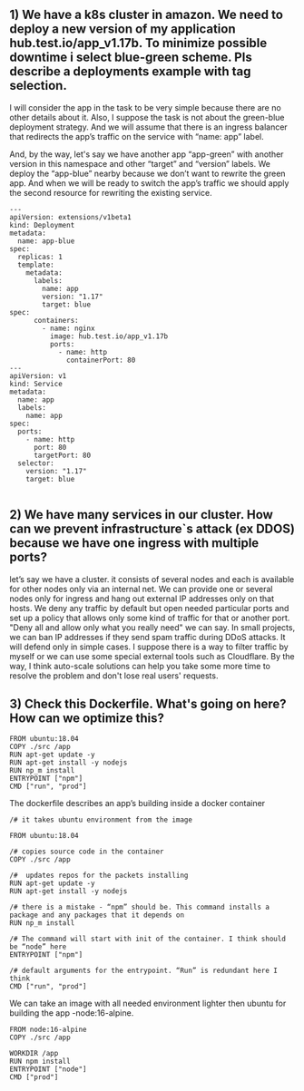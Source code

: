 ## 1) We have a k8s cluster in amazon. We need to deploy a new version of my application hub.test.io/app_v1.17b. To minimize possible downtime i select blue-green scheme. Pls describe a deployments example with tag selection.

I will consider the app in the task to be very simple because there are no other details about it. Also, I suppose the task is not about the green-blue deployment strategy. And we will assume that there is an ingress balancer that redirects the app’s traffic on the service with “name: app” label.

And, by the way, let's say we have another app “app-green” with another version in this namespace and other “target” and “version” labels. We deploy the “app-blue” nearby because we don’t want to rewrite the green app. And when we will be ready to switch the app’s traffic we should apply the second resource for rewriting the existing service.

```
---
apiVersion: extensions/v1beta1
kind: Deployment
metadata:
  name: app-blue
spec:
  replicas: 1
  template:
    metadata:
      labels:
        name: app
        version: "1.17"
        target: blue
spec:
      containers:
        - name: nginx
          image: hub.test.io/app_v1.17b
          ports:
            - name: http
              containerPort: 80
---
apiVersion: v1
kind: Service
metadata: 
  name: app
  labels: 
    name: app
spec:
  ports:
    - name: http
      port: 80
      targetPort: 80
  selector:
    version: "1.17"
    target: blue
    
 ```
    

## 2) We have many services in our cluster. How can we prevent infrastructure`s attack (ex DDOS) because we have one ingress with multiple ports?

let’s say we have a cluster. it consists of several nodes and each is available for other nodes only via an internal net. We can provide one or several nodes only for ingress and hang out external IP addresses only on that hosts. We deny any traffic by default but open needed particular ports and set up a policy that allows only some kind of traffic for that or another port. "Deny all and allow only what you really need" we can say. In small projects, we can ban IP addresses if they send spam traffic during DDoS attacks. It will defend only in simple cases. I suppose there is a way to filter traffic by myself or we can use some special external tools such as Cloudflare. By the way, I think auto-scale solutions can help you take some more time to resolve the problem and don't lose real users' requests.

## 3) Check this Dockerfile. What's going on here? How can we optimize this?

```
FROM ubuntu:18.04
COPY ./src /app
RUN apt-get update -y
RUN apt-get install -y nodejs
RUN np_m install
ENTRYPOINT ["npm"]
CMD ["run", "prod"]
```


The dockerfile describes an app’s building inside a docker container

```
/# it takes ubuntu environment from the image

FROM ubuntu:18.04 

/# copies source code in the container
COPY ./src /app 

/#  updates repos for the packets installing
RUN apt-get update -y
RUN apt-get install -y nodejs

/# there is a mistake - “npm” should be. This command installs a package and any packages that it depends on
RUN np_m install

/# The command will start with init of the container. I think should be “node” here
ENTRYPOINT ["npm"] 

/# default arguments for the entrypoint. “Run” is redundant here I think
CMD ["run", "prod"]
```

We can take an image with all needed environment lighter then ubuntu for building the app -node:16-alpine. 

```
FROM node:16-alpine
COPY ./src /app

WORKDIR /app
RUN npm install
ENTRYPOINT ["node"]
CMD ["prod"]
```
